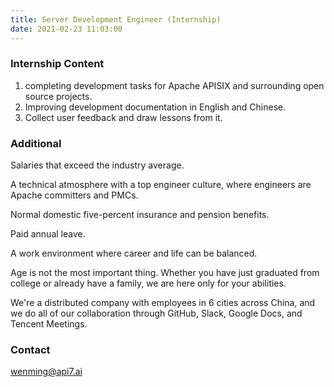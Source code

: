 ```yaml
---
title: Server Development Engineer (Internship)
date: 2021-02-23 11:03:00
---
```


### Internship Content

1. completing development tasks for Apache APISIX and surrounding open source projects.
2. Improving development documentation in English and Chinese.
3. Collect user feedback and draw lessons from it.

### Additional

Salaries that exceed the industry average.

A technical atmosphere with a top engineer culture, where engineers are Apache committers and PMCs.

Normal domestic five-percent insurance and pension benefits.

Paid annual leave.

A work environment where career and life can be balanced.

Age is not the most important thing. Whether you have just graduated from college or already have a family, we are here only for your abilities.

We're a distributed company with employees in 6 cities across China, and we do all of our collaboration through GitHub, Slack, Google Docs, and Tencent Meetings.

### Contact

[wenming@api7.ai](mailto:wenming@api7.ai)
